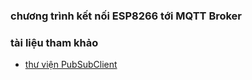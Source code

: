 ### chương trình kết nối ESP8266 tới MQTT Broker

### tài liệu tham khảo
- [thư viện PubSubClient](https://github.com/knolleary/pubsubclient/)
